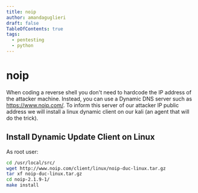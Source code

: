 ```yaml
---
title: noip 
author: amandaguglieri
draft: false
TableOfContents: true
tags:
  - pentesting
  - python
---
```


# noip

When coding a reverse shell you don't need to hardcode the IP address of the attacker machine. Instead, you can use a Dynamic DNS server such as https://www.noip.com/. To inform this server of our attacker IP public address we will install a linux dynamic client on our kali (an agent that will do the trick).


##  Install Dynamic Update Client on Linux

As root user:

```bash
cd /usr/local/src/
wget http://www.noip.com/client/linux/noip-duc-linux.tar.gz
tar xf noip-duc-linux.tar.gz
cd noip-2.1.9-1/
make install
```